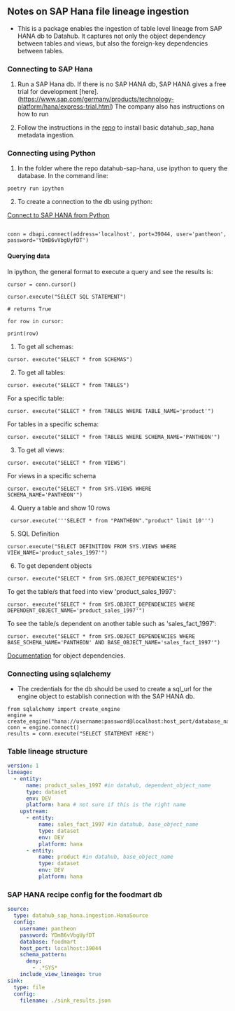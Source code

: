 
## Notes on SAP Hana file lineage ingestion  

- This is a package enables the ingestion of table level lineage from SAP HANA db to Datahub.
It  captures not only the object dependency between tables and views, but also the foreign-key dependencies between tables.

### Connecting to SAP Hana

1. Run a SAP Hana db. If there is no SAP HANA db, SAP HANA gives a free trial for development [here].(https://www.sap.com/germany/products/technology-platform/hana/express-trial.html)
The company also has instructions on how to run

2. Follow the instructions in the [repo](https://github.com/contiamo/datahub-sap-hana) to install basic datahub_sap_hana metadata ingestion.


### Connecting using Python

1. In the folder where the repo datahub-sap-hana, use ipython to query the database. In the command line:
```
poetry run ipython 
```

2. To create a connection to the db using python:

[Connect to SAP HANA from Python](https://help.sap.com/docs/SAP_HANA_PLATFORM/0eec0d68141541d1b07893a39944924e/d12c86af7cb442d1b9f8520e2aba7758.html)


``` from hdbcli import dbapi

conn = dbapi.connect(address='localhost', port=39044, user='pantheon', password='YDmB6vVbgUyfDT')

```  

#### Querying data

In ipython, the general format to execute a query and see the results is:

```
cursor = conn.cursor()

cursor.execute("SELECT SQL STATEMENT")

# returns True

for row in cursor:

print(row)

```

1. To get all schemas:

``` cursor. execute("SELECT * from SCHEMAS") ```

2. To get all tables:

```cursor. execute("SELECT * from TABLES") ```

For a specific table:

```cursor. execute("SELECT * from TABLES WHERE TABLE_NAME='product'")```

For tables in a specific schema:

```cursor. execute("SELECT * from TABLES WHERE SCHEMA_NAME='PANTHEON'")```

3. To get all views:

```cursor. execute("SELECT * from VIEWS")```

For views in a specific schema

```cursor. execute("SELECT * from SYS.VIEWS WHERE SCHEMA_NAME='PANTHEON'")```

4. Query a table and show 10 rows

``` cursor.execute('''SELECT * from "PANTHEON"."product" limit 10''')```

5. SQL Definition

```cursor.execute("SELECT DEFINITION FROM SYS.VIEWS WHERE VIEW_NAME='product_sales_1997'")```

6. To get dependent objects


```cursor. execute("SELECT * from SYS.OBJECT_DEPENDENCIES")```

To get the table/s that feed into view 'product_sales_1997':

```cursor. execute("SELECT * from SYS.OBJECT_DEPENDENCIES WHERE DEPENDENT_OBJECT_NAME='product_sales_1997'")```

To see the table/s dependent on another table such as 'sales_fact_1997':

```cursor. execute("SELECT * from SYS.OBJECT_DEPENDENCIES WHERE BASE_SCHEMA_NAME='PANTHEON' AND BASE_OBJECT_NAME='sales_fact_1997'")```

[Documentation](https://help.sap.com/docs/HANA_SERVICE_CF/7c78579ce9b14a669c1f3295b0d8ca16/20cbd12e7519101489c7cfcd0f32868d.html) for object dependencies.

### Connecting using sqlalchemy 

- The credentials for the db should be used to create a sql_url for the engine object to establish connection with the SAP HANA db. 

```
from sqlalchemy import create_engine
engine = create_engine("hana://username:password@localhost:host_port/database_name")
conn = engine.connect()
results = conn.execute("SELECT STATEMENT HERE")
```


### Table lineage structure

```yaml
version: 1
lineage:
  - entity:
      name: product_sales_1997 #in datahub, dependent_object_name
      type: dataset
      env: DEV
      platform: hana # not sure if this is the right name
    upstream:
      - entity:
          name: sales_fact_1997 #in datahub, base_object_name
          type: dataset
          env: DEV
          platform: hana
      - entity:
          name: product #in datahub, base_object_name
          type: dataset
          env: DEV
          platform: hana
```

### SAP HANA recipe config for the foodmart db
```yaml
source:
  type: datahub_sap_hana.ingestion.HanaSource
  config:
    username: pantheon
    password: YDmB6vVbgUyfDT
    database: foodmart
    host_port: localhost:39044
    schema_pattern:
      deny: 
        - .*SYS*
    include_view_lineage: true
sink:
  type: file
  config: 
    filename: ./sink_results.json
  
```
